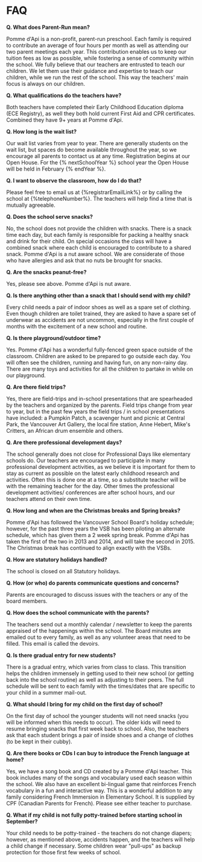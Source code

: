 # FAQ

__Q. What does Parent-Run mean?__

Pomme d'Api is a non-profit, parent-run preschool. Each family is required to contribute an average of four hours per month as well as attending our two parent meetings each year.  This contribution enables us to keep our tuition fees as low as possible, while fostering a sense of community within the school.  We fully believe that our teachers are entrusted to teach our children. We let them use their guidance and expertise to teach our children, while we run the rest of the school.  This way the teachers' main focus is always on our children.

__Q. What qualifications do the teachers have?__

Both teachers have completed their Early Childhood Education diploma (ECE Registry), as well they both hold current First Aid and CPR certificates.  Combined they have 9+ years at Pomme d'Api.

__Q. How long is the wait list?__

Our wait list varies from year to year.  There are generally students on the wait list, but spaces do become available throughout the year, so we encourage all parents to contact us at any time. Registration begins at our Open House.  For the {% nextSchoolYear %} school year the Open House will be held in February {% endYear %}.

__Q. I want to observe the classroom, how do I do that?__

Please feel free to email us at {%registrarEmailLink%} or by calling the school at {%telephoneNumber%}. The teachers will help find a time that is mutually agreeable.

__Q. Does the school serve snacks?__

No, the school does not provide the children with snacks.  There is a snack time each day, but each family is responsible for packing a healthy snack and drink for their child.  On special occasions the class will have a combined snack where each child is encouraged to contribute to a shared snack.  Pomme d'Api is a nut aware school.  We are considerate of those who have allergies and ask that no nuts be brought for snacks.

__Q. Are the snacks peanut-free?__

Yes, please see above. Pomme d'Api is nut aware.

__Q. Is there anything other than a snack that I should send with my child?__

Every child needs a pair of indoor shoes as well as a spare set of clothing. Even though children are toilet trained, they are asked to have a spare set of underwear as accidents are not uncommon, especially in the first couple of months with the excitement of a new school and routine. 

__Q. Is there playground/outdoor time?__

Yes. Pomme d'Api has a wonderful fully-fenced green space outside of the classroom. Children are asked to be prepared to go outside each day. You will often see the children, running and having fun, on any non-rainy day. There are many toys and activities for all the children to partake in while on our playground.

__Q. Are there field trips?__

Yes, there are field-trips and in-school presentations that are spearheaded by the teachers and organized by the parents. Field trips change from year to year, but in the past few years the field trips / in school presentations have included: a Pumpkin Patch, a scavenger hunt and picnic at Central Park, the Vancouver Art Gallery, the local fire station, Anne Hebert, Mike's Critters, an African drum ensemble and others.

__Q. Are there professional development days?__

The school generally does not close for Professional Days like elementary schools do. Our teachers are encouraged to participate in many professional development activities, as we believe it is important for them to stay as current as possible on the latest early childhood research and activities. Often this is done one at a time, so a substitute teacher will be with the remaining teacher for the day. Other times the professional development activities/ conferences are after school hours, and our teachers attend on their own time.

__Q. How long and when are the Christmas breaks and Spring breaks?__

Pomme d'Api has followed the Vancouver School Board's holiday schedule; however, for the past three years the VSB has been piloting an alternate schedule, which has given them a 2 week spring break. Pomme d'Api has taken the first of the two in 2013 and 2014, and will take the second in 2015. The Christmas break has continued to align exactly with the VSBs.

__Q. How are statutory holidays handled?__

The school is closed on all Statutory holidays.

__Q. How (or who) do parents communicate questions and concerns?__

Parents are encouraged to discuss issues with the teachers or any of the board members.

__Q. How does the school communicate with the parents?__

The teachers send out a monthly calendar / newsletter to keep the parents appraised of the happenings within the school. The Board minutes are emailed out to every family, as well as any volunteer areas that need to be filled. This email is called the devoirs.

__Q. Is there gradual entry for new students?__

There is a gradual entry, which varies from class to class. This transition helps the children immensely in getting used to their new school (or getting back into the school routine) as well as adjusting to their peers. The full schedule will be sent to each family with the times/dates that are specific to your child in a summer mail-out.

__Q. What should I bring for my child on the first day of school?__

On the first day of school the younger students will not need snacks (you will be informed when this needs to occur). The older kids will need to resume bringing snacks that first week back to school. Also, the teachers ask that each student brings a pair of inside shoes and a change of clothes (to be kept in their cubby).

__Q. Are there books or CDs I can buy to introduce the French language at home?__

Yes, we have a song book and CD created by a Pomme d'Api teacher. This book includes many of the songs and vocabulary used each season within the school. We also have an excellent bi-lingual game that reinforces French vocabulary in a fun and interactive way. This is a wonderful addition to any family considering French Immersion in Elementary School.  It is supplied by CPF (Canadian Parents for French). Please see either teacher to purchase.

__Q. What if my child is not fully potty-trained before starting school in September?__

Your child needs to be potty-trained - the teachers do not change diapers; however, as mentioned above, accidents happen, and the teachers will help a child change if necessary. Some children wear "pull-ups" as backup protection for those first few weeks of school.
